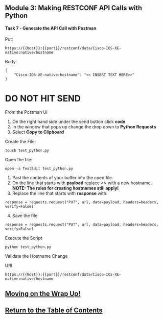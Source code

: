 ## Module 3: Making RESTCONF API Calls with Python

#### Task 7 - Generate the API Call with Postman

Put:

```
https://{{host}}:{{port}}/restconf/data/Cisco-IOS-XE-native:native/hostname
```

Body:

```
{
    "Cisco-IOS-XE-native:hostname": "<< INSERT TEXT HERE>>"
}
```

# **DO NOT HIT SEND**

From the Postman UI

1. On the right hand side under the send button click **code**
2. In the window that pops up change the drop down to **Python Requests**
3. Select **Copy to Clipboard**

Create the File:

```
touch test_python.py
```

Open the file:

```
open -a TextEdit test_python.py 
```
1. Past the contents of your buffer into the open file.
2. On the line that starts with **payload** replace <<INSERT TEXT HERE>> with a new hostname. **NOTE: The rules for creating hostnames still apply!**
3. Replace the line that starts with **response** with:

```
response = requests.request("PUT", url, data=payload, headers=headers, verify=False)
```

4. Save the file

```
response = requests.request("PUT", url, data=payload, headers=headers, verify=False)
```


Execute the Script

```
python test_python.py
```

Validate the Hostname Change

URI

```
https://{{host}}:{{port}}/restconf/data/Cisco-IOS-XE-native:native/hostname
```

## [Moving on the Wrap Up!](DEVWKS_2585_Guided_5.md)

## [Return to the Table of Contents](../../README.md)